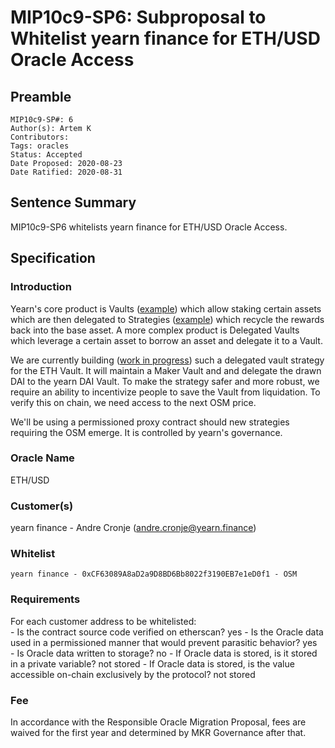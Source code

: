 # MIP10c9-SP6: Subproposal to Whitelist yearn finance for ETH/USD Oracle Access

## Preamble
```
MIP10c9-SP#: 6
Author(s): Artem K
Contributors:
Tags: oracles
Status: Accepted
Date Proposed: 2020-08-23
Date Ratified: 2020-08-31
```

## Sentence Summary
MIP10c9-SP6 whitelists yearn finance for ETH/USD Oracle Access.

## Specification

### Introduction
Yearn's core product is Vaults ([example](https://etherscan.io/address/0xacd43e627e64355f1861cec6d3a6688b31a6f952#code)) which allow staking certain assets which are then delegated to Strategies ([example](https://etherscan.io/address/0xa069E33994DcC24928D99f4BBEDa83AAeF00B5f3#code)) which recycle the rewards back into the base asset. A more complex product is Delegated Vaults which leverage a certain asset to borrow an asset and delegate it to a Vault.

We are currently building ([work in progress](https://etherscan.io/address/0x6f6194041f019c7fa21a6e35e4fb496b2d6e1e95#code)) such a delegated vault strategy for the ETH Vault. It will maintain a Maker Vault and and delegate the drawn DAI to the yearn DAI Vault. To make the strategy safer and more robust, we require an ability to incentivize people to save the Vault from liquidation. To verify this on chain, we need access to the next OSM price.

We'll be using a permissioned proxy contract should new strategies requiring the OSM emerge. It is controlled by yearn's governance.

### Oracle Name
ETH/USD

### Customer(s)
yearn finance - Andre Cronje (andre.cronje@yearn.finance)

### Whitelist
    yearn finance - 0xCF63089A8aD2a9D8BD6Bb8022f3190EB7e1eD0f1 - OSM

### Requirements
For each customer address to be whitelisted:   
    - Is the contract source code verified on etherscan? yes
    - Is the Oracle data used in a permissioned manner that would prevent parasitic behavior? yes   
    - Is Oracle data written to storage? no
        - If Oracle data is stored, is it stored in a private variable? not stored
        - If Oracle data is stored, is the value accessible on-chain exclusively by the protocol? not stored

### Fee

In accordance with the Responsible Oracle Migration Proposal, fees are waived for the first year and determined by MKR Governance after that.